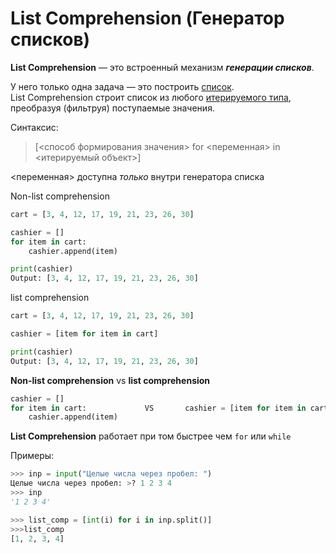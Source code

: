 # List Comprehension (Генератор списков)

**List Comprehension** — это встроенный механизм ***генерации списков***. 

У него только одна задача — это построить [список](Python-List%20(Списки).md).<br> 
List Comprehension строит список из любого [итерируемого типа](Python-Iterator.md), 
преобразуя (фильтруя) поступаемые значения.

Синтаксис:
>[<способ формирования значения> for <переменная> in <итерируемый объект>]

<переменная> доступна *только* внутри генератора списка 

Non-list comprehension
```python
cart = [3, 4, 12, 17, 19, 21, 23, 26, 30]

cashier = []
for item in cart:
    cashier.append(item)

print(cashier)
Output: [3, 4, 12, 17, 19, 21, 23, 26, 30]
```
list comprehension
```python
cart = [3, 4, 12, 17, 19, 21, 23, 26, 30]

cashier = [item for item in cart]

print(cashier)
Output: [3, 4, 12, 17, 19, 21, 23, 26, 30]
```

**Non-list comprehension** vs **list comprehension**
```python
cashier = []
for item in cart:             VS       cashier = [item for item in cart]
    cashier.append(item)
```
**List Comprehension** работает при том быстрее чем `for` или `while`

Примеры:
```python
>>> inp = input("Целые числа через пробел: ")
Целые числа через пробел: >? 1 2 3 4
>>> inp
'1 2 3 4'

>>> list_comp = [int(i) for i in inp.split()]
>>>list_comp
[1, 2, 3, 4]
```
